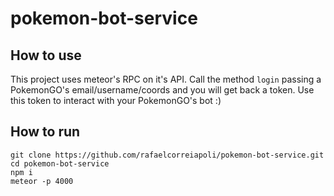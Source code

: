 # pokemon-bot-service
## How to use
This project uses meteor's RPC on it's API.
Call the method ```login``` passing a PokemonGO's email/username/coords and you will get back a token.
Use this token to interact with your PokemonGO's bot :)



## How to run
```
git clone https://github.com/rafaelcorreiapoli/pokemon-bot-service.git
cd pokemon-bot-service
npm i
meteor -p 4000
```
